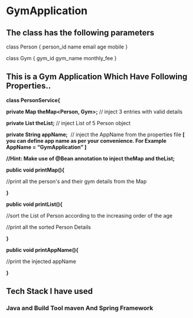 # GymApplication
## The class has the following parameters
class Person {
			person_id
			name 
			email 
			age
			mobile
}

class Gym {
			gym_id
			gym_name 
			monthly_fee
}
## This is a Gym Application Which Have Following Properties..
**class PersonService{**

**private Map theMap<Person, Gym>;** // inject 3 entries with valid details 

**private List<Person> theList;** // inject List of 5 Person object

**private String appName;**  // inject the AppName from the properties file **[ you can define app name as per your convenience. For Example AppName = “GymApplication” ]**

**//Hint: Make use of @Bean annotation to inject theMap and theList;** 

**public void printMap(){**

//print all the person's and their gym details from the Map

**}**

**public void printList(){**

//sort the List of Person according to the increasing order of the age 

//print all the sorted Person Details

**}**

**public void printAppName(){**

//print the injected appName

**}**

## Tech Stack I have used
### Java and Build Tool maven And Spring Framework
